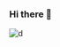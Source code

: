 ### Hi there 👋

![d](https://github-readme-stats.vercel.app/api?username=mengyiqwq&show_icons=true&count_private=true&hide=prs&theme=default_repocard)
<!--
**mengyiqwq/mengyiqwq** is a ✨ _special_ ✨ repository because its `README.md` (this file) appears on your GitHub profile.

Here are some ideas to get you started:

- 🔭 I’m currently working on ...
- 🌱 I’m currently learning ...
- 👯 I’m looking to collaborate on ...
- 🤔 I’m looking for help with ...
- 💬 Ask me about ...
- 📫 How to reach me: ...
- 😄 Pronouns: ...
- ⚡ Fun fact: ...
-->
